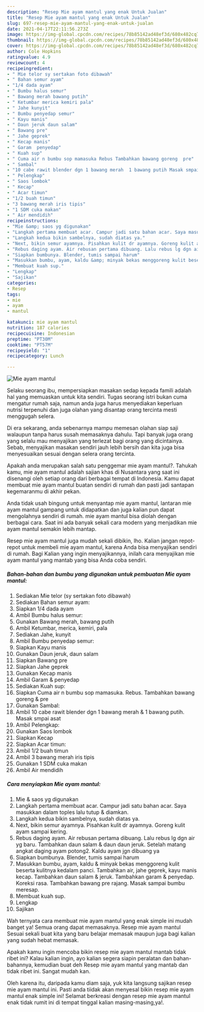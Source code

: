 ```yaml
---
description: "Resep Mie ayam mantul yang enak Untuk Jualan"
title: "Resep Mie ayam mantul yang enak Untuk Jualan"
slug: 697-resep-mie-ayam-mantul-yang-enak-untuk-jualan
date: 2021-04-17T22:11:56.273Z
image: https://img-global.cpcdn.com/recipes/78b85142ad48ef3d/680x482cq70/mie-ayam-mantul-foto-resep-utama.jpg
thumbnail: https://img-global.cpcdn.com/recipes/78b85142ad48ef3d/680x482cq70/mie-ayam-mantul-foto-resep-utama.jpg
cover: https://img-global.cpcdn.com/recipes/78b85142ad48ef3d/680x482cq70/mie-ayam-mantul-foto-resep-utama.jpg
author: Cole Hopkins
ratingvalue: 4.9
reviewcount: 4
recipeingredient:
- " Mie telor sy sertakan foto dibawah"
- " Bahan semur ayam"
- "1/4 dada ayam"
- " Bumbu halus semur"
- " Bawang merah bawang putih"
- " Ketumbar merica kemiri pala"
- " Jahe kunyit"
- " Bumbu penyedap semur"
- " Kayu manis"
- " Daun jeruk daun salam"
- " Bawang pre"
- " Jahe geprek"
- " Kecap manis"
- " Garam  penyedap"
- " Kuah sup"
- " Cuma air n bumbu sop mamasuka Rebus Tambahkan bawang goreng  pre"
- " Sambal"
- "10 cabe rawit blender dgn 1 bawang merah  1 bawang putih Masak smpai asat"
- " Pelengkap"
- " Saos lombok"
- " Kecap"
- " Acar timun"
- "1/2 buah timun"
- "3 bawang merah iris tipis"
- "1 SDM cuka makan"
- " Air mendidih"
recipeinstructions:
- "Mie &amp; saos yg digunakan"
- "Langkah pertama membuat acar. Campur jadi satu bahan acar. Saya masukkan dalam toples lalu tutup &amp; diamkan."
- "Langkah kedua bikin sambelnya, sudah diatas ya."
- "Next, bikin semur ayamnya. Pisahkan kulit dr ayamnya. Goreng kulit ayam sampai kering."
- "Rebus daging ayam. Air rebusan pertama dibuang. Lalu rebus lg dgn air yg baru. Tambahkan daun salam &amp; daun daun jeruk. Setelah matang angkat daging ayam potong2. Kaldu ayam jgn dibuang ya"
- "Siapkan bumbunya. Blender, tumis sampai harum"
- "Masukkan bumbu, ayam, kaldu &amp; minyak bekas menggoreng kulit beserta kulitnya kedalam panci. Tambahkan air, jahe geprek, kayu manis kecap. Tambahkan daun salam &amp; jeruk. Tambahkan garam &amp; penyedap. Koreksi rasa. Tambahkan bawang pre rajang. Masak sampai bumbu meresap."
- "Membuat kuah sup."
- "Lengkap"
- "Sajikan"
categories:
- Resep
tags:
- mie
- ayam
- mantul

katakunci: mie ayam mantul 
nutrition: 187 calories
recipecuisine: Indonesian
preptime: "PT30M"
cooktime: "PT57M"
recipeyield: "1"
recipecategory: Lunch

---
```



![Mie ayam mantul](https://img-global.cpcdn.com/recipes/78b85142ad48ef3d/680x482cq70/mie-ayam-mantul-foto-resep-utama.jpg)

Selaku seorang ibu, mempersiapkan masakan sedap kepada famili adalah hal yang memuaskan untuk kita sendiri. Tugas seorang istri bukan cuma mengatur rumah saja, namun anda juga harus menyediakan keperluan nutrisi terpenuhi dan juga olahan yang disantap orang tercinta mesti menggugah selera.

Di era  sekarang, anda sebenarnya mampu memesan olahan siap saji walaupun tanpa harus susah memasaknya dahulu. Tapi banyak juga orang yang selalu mau menyajikan yang terlezat bagi orang yang dicintainya. Sebab, menyajikan masakan sendiri jauh lebih bersih dan kita juga bisa menyesuaikan sesuai dengan selera orang tercinta. 



Apakah anda merupakan salah satu penggemar mie ayam mantul?. Tahukah kamu, mie ayam mantul adalah sajian khas di Nusantara yang saat ini disenangi oleh setiap orang dari berbagai tempat di Indonesia. Kamu dapat membuat mie ayam mantul buatan sendiri di rumah dan pasti jadi santapan kegemaranmu di akhir pekan.

Anda tidak usah bingung untuk menyantap mie ayam mantul, lantaran mie ayam mantul gampang untuk didapatkan dan juga kalian pun dapat mengolahnya sendiri di rumah. mie ayam mantul bisa diolah dengan berbagai cara. Saat ini ada banyak sekali cara modern yang menjadikan mie ayam mantul semakin lebih mantap.

Resep mie ayam mantul juga mudah sekali dibikin, lho. Kalian jangan repot-repot untuk membeli mie ayam mantul, karena Anda bisa menyajikan sendiri di rumah. Bagi Kalian yang ingin menyajikannya, inilah cara menyajikan mie ayam mantul yang mantab yang bisa Anda coba sendiri.

<!--inarticleads1-->

##### Bahan-bahan dan bumbu yang digunakan untuk pembuatan Mie ayam mantul:

1. Sediakan  Mie telor (sy sertakan foto dibawah)
1. Sediakan  Bahan semur ayam:
1. Siapkan 1/4 dada ayam
1. Ambil  Bumbu halus semur:
1. Gunakan  Bawang merah, bawang putih
1. Ambil  Ketumbar, merica, kemiri, pala
1. Sediakan  Jahe, kunyit
1. Ambil  Bumbu penyedap semur:
1. Siapkan  Kayu manis
1. Gunakan  Daun jeruk, daun salam
1. Siapkan  Bawang pre
1. Siapkan  Jahe geprek
1. Gunakan  Kecap manis
1. Ambil  Garam &amp; penyedap
1. Sediakan  Kuah sup:
1. Siapkan  Cuma air n bumbu sop mamasuka. Rebus. Tambahkan bawang goreng &amp; pre
1. Gunakan  Sambal:
1. Ambil 10 cabe rawit blender dgn 1 bawang merah &amp; 1 bawang putih. Masak smpai asat
1. Ambil  Pelengkap:
1. Gunakan  Saos lombok
1. Siapkan  Kecap
1. Siapkan  Acar timun:
1. Ambil 1/2 buah timun
1. Ambil 3 bawang merah iris tipis
1. Gunakan 1 SDM cuka makan
1. Ambil  Air mendidih




<!--inarticleads2-->

##### Cara menyiapkan Mie ayam mantul:

1. Mie &amp; saos yg digunakan
1. Langkah pertama membuat acar. Campur jadi satu bahan acar. Saya masukkan dalam toples lalu tutup &amp; diamkan.
1. Langkah kedua bikin sambelnya, sudah diatas ya.
1. Next, bikin semur ayamnya. Pisahkan kulit dr ayamnya. Goreng kulit ayam sampai kering.
1. Rebus daging ayam. Air rebusan pertama dibuang. Lalu rebus lg dgn air yg baru. Tambahkan daun salam &amp; daun daun jeruk. Setelah matang angkat daging ayam potong2. Kaldu ayam jgn dibuang ya
1. Siapkan bumbunya. Blender, tumis sampai harum
1. Masukkan bumbu, ayam, kaldu &amp; minyak bekas menggoreng kulit beserta kulitnya kedalam panci. Tambahkan air, jahe geprek, kayu manis kecap. Tambahkan daun salam &amp; jeruk. Tambahkan garam &amp; penyedap. Koreksi rasa. Tambahkan bawang pre rajang. Masak sampai bumbu meresap.
1. Membuat kuah sup.
1. Lengkap
1. Sajikan




Wah ternyata cara membuat mie ayam mantul yang enak simple ini mudah banget ya! Semua orang dapat memasaknya. Resep mie ayam mantul Sesuai sekali buat kita yang baru belajar memasak maupun juga bagi kalian yang sudah hebat memasak.

Apakah kamu ingin mencoba bikin resep mie ayam mantul mantab tidak ribet ini? Kalau kalian ingin, ayo kalian segera siapin peralatan dan bahan-bahannya, kemudian buat deh Resep mie ayam mantul yang mantab dan tidak ribet ini. Sangat mudah kan. 

Oleh karena itu, daripada kamu diam saja, yuk kita langsung sajikan resep mie ayam mantul ini. Pasti anda tiidak akan menyesal bikin resep mie ayam mantul enak simple ini! Selamat berkreasi dengan resep mie ayam mantul enak tidak rumit ini di tempat tinggal kalian masing-masing,ya!.

